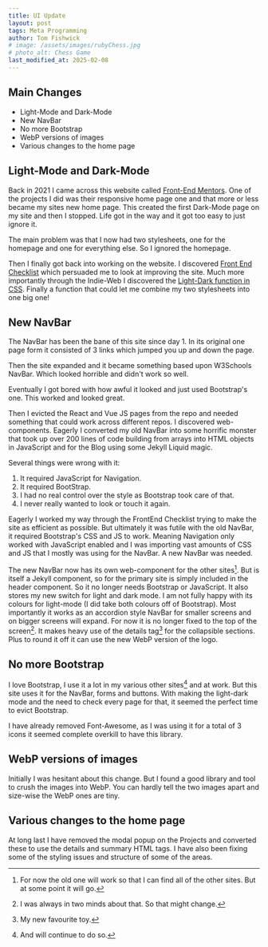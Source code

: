 ```yaml
---
title: UI Update
layout: post
tags: Meta Programming
author: Tom Fishwick
# image: /assets/images/rubyChess.jpg
# photo_alt: Chess Game
last_modified_at: 2025-02-08
---
```


## Main Changes

- Light-Mode and Dark-Mode
- New NavBar
- No more Bootstrap
- WebP versions of images
- Various changes to the home page

## Light-Mode and Dark-Mode

Back in 2021 I came across this website called [Front-End Mentors](https://www.frontendmentor.io/).
One of the projects I did was their responsive home page one and that more or less became my sites new home page.
This created the first Dark-Mode page on my site and then I stopped.
Life got in the way and it got too easy to just ignore it.

The main problem was that I now had two stylesheets, one for the homepage and one for everything else.
So I ignored the homepage.

Then I finally got back into working on the website.
I discovered [Front End Checklist](https://frontendchecklist.io/) which persuaded me to look at improving the site.
Much more importantly through the Indie-Web I discovered the [Light-Dark function in CSS](https://css-tricks.com/come-to-the-light-dark-side/).
Finally a function that could let me combine my two stylesheets into one big one!

## New NavBar

The NavBar has been the bane of this site since day 1.
In its original one page form it consisted of 3 links which jumped you up and down the page.

Then the site expanded and it became something based upon W3Schools NavBar. Which looked horrible and didn't work so well.

Eventually I got bored with how awful it looked and just used Bootstrap's one. This worked and looked great.

Then I evicted the React and Vue JS pages from the repo and needed something that could work across different repos.
I discovered web-components.
Eagerly I converted my old NavBar into some horrific monster that took up over 200 lines of code building from arrays into HTML objects in JavaScript and for the Blog using some Jekyll Liquid magic.

Several things were wrong with it:

1. It required JavaScript for Navigation.
2. It required BootStrap.
3. I had no real control over the style as Bootstrap took care of that.
4. I never really wanted to look or touch it again.

Eagerly I worked my way through the FrontEnd Checklist trying to make the site as efficient as possible.
But ultimately it was futile with the old NavBar, it required Bootstrap's CSS and JS to work.
Meaning Navigation only worked with JavaScript enabled and I was importing vast amounts of CSS and JS that I mostly was using for the NavBar.
A new NavBar was needed.

The new NavBar now has its own web-component for the other sites[^2].
But is itself a Jekyll component, so for the primary site is simply included in the header component.
So it no longer needs Bootstrap or JavaScript.
It also stores my new switch for light and dark mode.
I am not fully happy with its colours for light-mode (I did take both colours off of Bootstrap).
Most importantly it works as an accordion style NavBar for smaller screens and on bigger screens will expand.
For now it is no longer fixed to the top of the screen[^3].
It makes heavy use of the details tag[^4] for the collapsible sections.
Plus to round it off it can use the new WebP version of the logo.

## No more Bootstrap

I love Bootstrap, I use it a lot in my various other sites[^1] and at work.
But this site uses it for the NavBar, forms and buttons.
With making the light-dark mode and the need to check every page for that, it seemed the perfect time to evict Bootstrap.

I have already removed Font-Awesome, as I was using it for a total of 3 icons it seemed complete overkill to have this library.

## WebP versions of images

Initially I was hesitant about this change.
But I found a good library and tool to crush the images into WebP.
You can hardly tell the two images apart and size-wise the WebP ones are tiny.

## Various changes to the home page

At long last I have removed the modal popup on the Projects and converted these to use the details and summary HTML tags.
I have also been fixing some of the styling issues and structure of some of the areas.

[^1]: And will continue to do so.

[^2]:
    For now the old one will work so that I can find all of the other sites.
    But at some point it will go.

[^3]: I was always in two minds about that. So that might change.

[^4]: My new favourite toy[^5].

[^5]: Only kidding you wonderful markdown footnotes.
